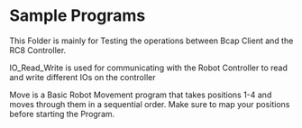 # Sample Programs
This Folder is mainly for Testing the operations between Bcap Client and the RC8 Controller.

IO_Read_Write is used for communicating with the Robot Controller to read and write different IOs on the controller

Move is a Basic Robot Movement program that takes positions 1-4 and moves through them in a sequential order.
Make sure to map your positions before starting the Program.
